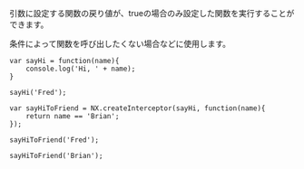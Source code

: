 引数に設定する関数の戻り値が、trueの場合のみ設定した関数を実行することができます。

<div class="long">
条件によって関数を呼び出したくない場合などに使用します。

    var sayHi = function(name){
        console.log('Hi, ' + name);
    }
    
    sayHi('Fred');
    
    var sayHiToFriend = NX.createInterceptor(sayHi, function(name){
        return name == 'Brian';
    });
    
    sayHiToFriend('Fred');
    
    sayHiToFriend('Brian');

